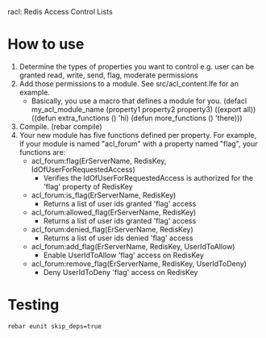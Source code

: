 racl: Redis Access Control Lists

How to use
==========
  1. Determine the types of properties you want to control
     e.g. user can be granted read, write, send, flag, moderate permissions
  2. Add those permissions to a module.  See src/acl_content.lfe for an example.
     - Basically, you use a macro that defines a module for you.
       (defacl my_acl_module_name (property1 property2 property3)
        ((export all))
        ((defun extra_functions () 'hi) (defun more_functions () 'there)))
  3. Compile. (rebar compile)
  4. Your new module has five functions defined per property.
     For example, if your module is named "acl_forum" with a property named
     "flag", your functions are:
     - acl_forum:flag(ErServerName, RedisKey, IdOfUserForRequestedAccess)
       - Verifies the IdOfUserForRequestedAccess is authorized for the
         'flag' property of RedisKey
     - acl_forum:is_flag(ErServerName, RedisKey)
       - Returns a list of user ids granted 'flag' access
     - acl_forum:allowed_flag(ErServerName, RedisKey)
       - Returns a list of user ids granted 'flag' access
     - acl_forum:denied_flag(ErServerName, RedisKey)
       - Returns a list of user ids denied 'flag' access
     - acl_forum:add_flag(ErServerName, RedisKey, UserIdToAllow)
       - Enable UserIdToAllow 'flag' access on RedisKey
     - acl_forum:remove_flag(ErServerName, RedisKey, UserIdToDeny)
       - Deny UserIdToDeny 'flag' access on RedisKey

Testing
=======

    rebar eunit skip_deps=true
